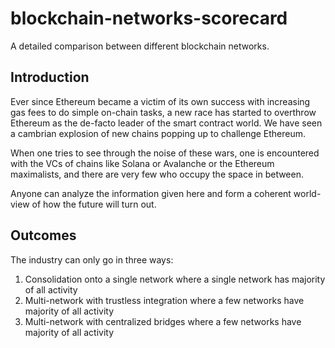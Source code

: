 # blockchain-networks-scorecard
A detailed comparison between different blockchain networks.

## Introduction
Ever since Ethereum became a victim of its own success with increasing gas fees to do simple on-chain tasks, a new race has started to overthrow Ethereum as the de-facto leader of the smart contract world. We have seen a cambrian explosion of new chains popping up to challenge Ethereum.

When one tries to see through the noise of these wars, one is encountered with the VCs of chains like Solana or Avalanche or the Ethereum maximalists, and there are very few who occupy the space in between.

Anyone can analyze the information given here and form a coherent world-view of how the future will turn out.

## Outcomes
The industry can only go in three ways:
1. Consolidation onto a single network where a single network has majority of all activity
2. Multi-network with trustless integration where a few networks have majority of all activity
3. Multi-network with centralized bridges where a few networks have majority of all activity
